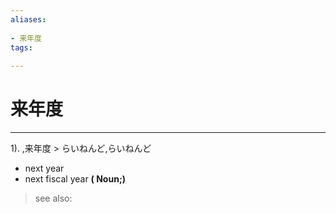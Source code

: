 ```yaml
---
aliases:
    
- 来年度
tags:
    
---
```


# 来年度
---
1).
,来年度 > らいねんど,らいねんど

- next year
- next fiscal year
**( Noun;)**
> see also: 
            